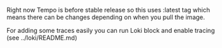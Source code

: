 Right now Tempo is before stable release so this uses :latest tag which means there can be changes depending on when
you pull the image.

For adding some traces easily you can run Loki block and enable tracing (see ../loki/README.md)
